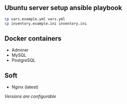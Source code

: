 ## Ubuntu server setup ansible playbook

```bash
cp vars.example.yml vars.yml
cp inventory.example.ini inventory.ini
```

## Docker containers
- Adminer
- MySQL
- PostgreSQL

## Soft
- Nginx (latest)

*Versions are configurable*